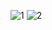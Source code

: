 ![1](https://github.com/user-attachments/assets/181de6cf-e768-41b9-8a3c-2ed27e09f5dc)
![2](https://github.com/user-attachments/assets/012a3e58-3d40-40fc-9821-3744d5d50186)
